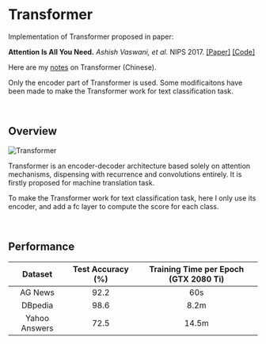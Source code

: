 # Transformer

Implementation of Transformer proposed in paper:

**Attention Is All You Need.** *Ashish Vaswani, et al.* NIPS 2017. [[Paper]]([https://arxiv.org/abs/1706.03762]) [[Code]](https://github.com/tensorflow/tensor2tensor/blob/master/tensor2tensor/models/transformer.py)

Here are my [notes](https://renovamen.ink/post/2020/07/17/transformer/) on Transformer (Chinese). 

Only the encoder part of Transformer is used. Some modificaitons have been made to make the Transformer work for text classification task.


&nbsp;

## Overview

![Transformer](../../notes/img/Transformer.png)

Transformer is an encoder-decoder architecture based solely on attention mechanisms, dispensing with recurrence and convolutions entirely. It is firstly proposed for machine translation task.

To make the Transformer work for text classification task, here I only use its encoder, and add a fc layer to compute the score for each class.


&nbsp;

## Performance


|    Dataset    | Test Accuracy (%) | Training Time per Epoch (GTX 2080 Ti) |
| :-----------: | :---------------: | :-----------------------------------: |
|    AG News    |       92.2        |                  60s                  |
|    DBpedia    |       98.6        |                  8.2m                 |
| Yahoo Answers |       72.5        |                 14.5m                 |
